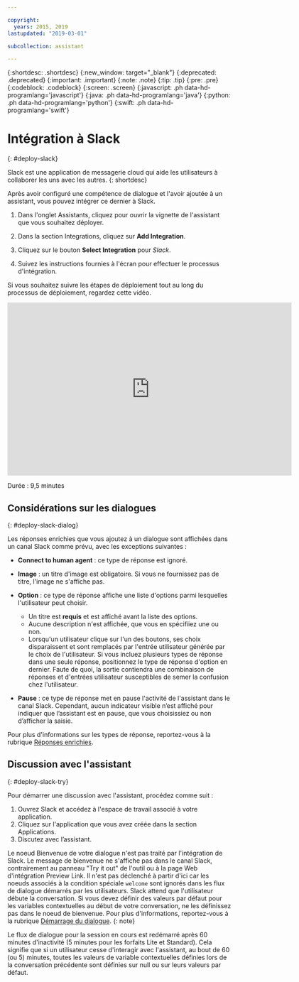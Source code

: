 ```yaml
---

copyright:
  years: 2015, 2019
lastupdated: "2019-03-01"

subcollection: assistant

---
```


{:shortdesc: .shortdesc}
{:new_window: target="_blank"}
{:deprecated: .deprecated}
{:important: .important}
{:note: .note}
{:tip: .tip}
{:pre: .pre}
{:codeblock: .codeblock}
{:screen: .screen}
{:javascript: .ph data-hd-programlang='javascript'}
{:java: .ph data-hd-programlang='java'}
{:python: .ph data-hd-programlang='python'}
{:swift: .ph data-hd-programlang='swift'}

# Intégration à Slack
{: #deploy-slack}

Slack est une application de messagerie cloud qui aide les utilisateurs à collaborer les uns avec les autres.
{: shortdesc}

Après avoir configuré une compétence de dialogue et l'avoir ajoutée à un assistant, vous pouvez intégrer ce dernier à Slack. 

1.  Dans l'onglet Assistants, cliquez pour ouvrir la vignette de l'assistant que vous souhaitez déployer. 

1.  Dans la section Integrations, cliquez sur **Add Integration**.

1.  Cliquez sur le bouton **Select Integration** pour *Slack*.

1.  Suivez les instructions fournies à l'écran pour effectuer le processus d'intégration. 

Si vous souhaitez suivre les étapes de déploiement tout au long du processus de déploiement, regardez cette vidéo. 

<iframe class="embed-responsive-item" id="youtubeplayer" title="Procédure pas à pas du déploiement de Slack" type="text/html" width="640" height="390" src="https://www.youtube.com/embed/RBGBPJ8h4HQ?rel=0" frameborder="0" webkitallowfullscreen mozallowfullscreen allowfullscreen> </iframe>

Durée : 9,5 minutes

## Considérations sur les dialogues 
{: #deploy-slack-dialog}

Les réponses enrichies que vous ajoutez à un dialogue sont affichées dans un canal Slack comme prévu, avec les exceptions suivantes : 

- **Connect to human agent** : ce type de réponse est ignoré.

- **Image** : un titre d'image est obligatoire. Si vous ne fournissez pas de titre, l'image ne s'affiche pas.

- **Option** : ce type de réponse affiche une liste d'options parmi lesquelles l'utilisateur peut choisir. 

  - Un titre est **requis** et est affiché avant la liste des options.
  - Aucune description n'est affichée, que vous en spécifiiez une ou non. 
  - Lorsqu'un utilisateur clique sur l'un des boutons, ses choix disparaissent et sont remplacés par l'entrée utilisateur générée par le choix de l'utilisateur. Si vous incluez plusieurs types de réponse dans une seule réponse, positionnez le type de réponse d'option en dernier. Faute de quoi, la sortie contiendra une combinaison de réponses et d'entrées utilisateur susceptibles de semer la confusion chez l'utilisateur.

- **Pause** : ce type de réponse met en pause l'activité de l'assistant dans le canal Slack. Cependant, aucun indicateur visible n’est affiché pour indiquer que l’assistant est en pause, que vous choisissiez ou non d’afficher la saisie. 

Pour plus d'informations sur les types de réponse, reportez-vous à la rubrique [Réponses enrichies](/docs/services/assistant?topic=assistant-dialog-overview#dialog-overview-multimedia). 

## Discussion avec l'assistant
{: #deploy-slack-try}

Pour démarrer une discussion avec l'assistant, procédez comme suit : 

1.  Ouvrez Slack et accédez à l'espace de travail associé à votre application. 
1.  Cliquez sur l'application que vous avez créée dans la section Applications. 
1.  Discutez avec l’assistant. 

Le noeud Bienvenue de votre dialogue n'est pas traité par l'intégration de Slack. Le message de bienvenue ne s'affiche pas dans le canal Slack, contrairement au panneau "Try it out" de l'outil ou à la page Web d'intégration Preview Link. Il n'est pas déclenché à partir d'ici car les noeuds associés à la condition spéciale `welcome` sont ignorés dans les flux de dialogue démarrés par les utilisateurs. Slack attend que l'utilisateur débute la conversation. Si vous devez définir des valeurs par défaut pour les variables contextuelles au début de votre conversation, ne les définissez pas dans le noeud de bienvenue. Pour plus d'informations, reportez-vous à la rubrique [Démarrage du dialogue](/docs/services/assistant?topic=assistant-dialog-start).
{: note}

Le flux de dialogue pour la session en cours est redémarré après 60 minutes d'inactivité (5 minutes pour les forfaits Lite et Standard). Cela signifie que si un utilisateur cesse d'interagir avec l'assistant, au bout de 60 (ou 5) minutes, toutes les valeurs de variable contextuelles définies lors de la conversation précédente sont définies sur null ou sur leurs valeurs par défaut. 
